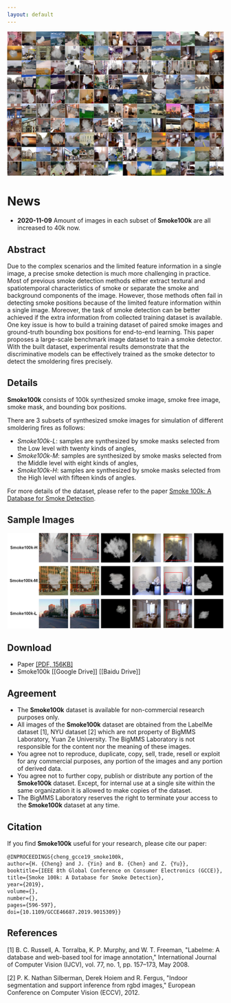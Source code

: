 ```yaml
---
layout: default
---
```


![Branching](./figures/demo.jpg)

# News
* **2020-11-09** Amount of images in each subset of **Smoke100k** are all increased to 40k now.

## Abstract

Due to the complex scenarios and the limited feature information in a single image, a precise smoke detection is much more challenging in practice. Most of previous smoke detection methods either extract textural and spatiotemporal characteristics of smoke or separate the smoke and background components of the image. However, those methods often fail in detecting smoke positions because of the limited feature information within a single image. Moreover, the task of smoke detection can be better achieved if the extra information from collected training dataset is available. One key issue is how to build a training dataset of paired smoke images and ground-truth bounding box positions for end-to-end learning. This paper proposes a large-scale benchmark image dataset to train a smoke detector. With the built dataset, experimental results demonstrate that the discriminative models can be effectively trained as the smoke detector to detect the smoldering fires precisely.

## Details

**Smoke100k** consists of 100k synthesized smoke image, smoke free image, smoke mask, and bounding box positions.

There are 3 subsets of synthesized smoke images for simulation of different smoldering fires as follows:

* _Smoke100k-L_: samples are synthesized by smoke masks selected from the Low level with twenty kinds of angles,
* _Smoke100k-M_: samples are synthesized by smoke masks selected from the Middle level with eight kinds of angles,
* _Smoke100k-H_: samples are synthesized by smoke masks selected from the High level with fifteen kinds of angles.

For more details of the dataset, please refer to the paper [Smoke 100k: A Database for Smoke Detection](https://ieeexplore.ieee.org/document/9015309).

## Sample Images

![Branching](./figures/SampleImages.png)

## Download

* Paper [[PDF, 156KB]](https://ieeexplore.ieee.org/document/9015309)
* Smoke100k [[Google Drive]] [[Baidu Drive]]

## Agreement
* The **Smoke100k** dataset is available for non-commercial research purposes only.
* All images of the **Smoke100k** dataset are obtained from the LabelMe dataset [1], NYU dataset [2] which are not property of BigMMS Laboratory, Yuan Ze University. The BigMMS Laboratory is not responsible for the content nor the meaning of these images.
* You agree not to reproduce, duplicate, copy, sell, trade, resell or exploit for any commercial purposes, any portion of the images and any portion of derived data.
* You agree not to further copy, publish or distribute any portion of the **Smoke100k** dataset. Except, for internal use at a single site within the same organization it is allowed to make copies of the dataset.
* The BigMMS Laboratory reserves the right to terminate your access to the **Smoke100k** dataset at any time.

## Citation
If you find **Smoke100k** useful for your research, please cite our paper:

```
@INPROCEEDINGS{cheng_gcce19_smoke100k,  
author={H. {Cheng} and J. {Yin} and B. {Chen} and Z. {Yu}}, 
booktitle={IEEE 8th Global Conference on Consumer Electronics (GCCE)},   
title={Smoke 100k: A Database for Smoke Detection},  
year={2019}, 
volume={}, 
number={},  
pages={596-597}, 
doi={10.1109/GCCE46687.2019.9015309}}
```

## References
[1] B. C. Russell, A. Torralba, K. P. Murphy, and W. T. Freeman, "Labelme: A database and web-based tool for image annotation," International Journal of Computer Vision (IJCV), vol. 77, no. 1, pp. 157–173, May 2008.

[2] P. K. Nathan Silberman, Derek Hoiem and R. Fergus, "Indoor segmentation and support inference from rgbd images," European Conference on Computer Vision (ECCV), 2012.
